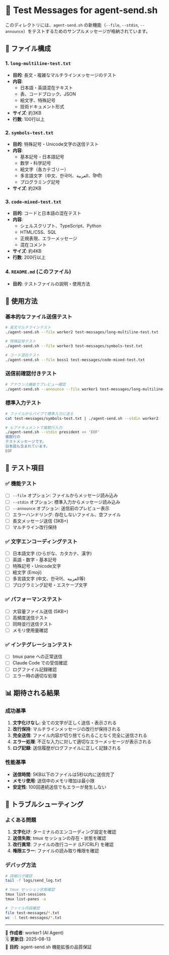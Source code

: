 # 🧪 Test Messages for agent-send.sh

このディレクトリには、`agent-send.sh` の新機能（`--file`, `--stdin`, `--announce`）をテストするためのサンプルメッセージが格納されています。

## 📁 ファイル構成

### 1. `long-multiline-test.txt`
- **目的**: 長文・複雑なマルチラインメッセージのテスト
- **内容**: 
  - 日本語・英語混在テキスト
  - 表、コードブロック、JSON
  - 絵文字、特殊記号
  - 技術ドキュメント形式
- **サイズ**: 約3KB
- **行数**: 100行以上

### 2. `symbols-test.txt`  
- **目的**: 特殊記号・Unicode文字の送信テスト
- **内容**:
  - 基本記号・日本語記号
  - 数学・科学記号
  - 絵文字（各カテゴリー）
  - 多言語文字（中文、한국어、العربية、हिन्दी）
  - プログラミング記号
- **サイズ**: 約2KB

### 3. `code-mixed-test.txt`
- **目的**: コードと日本語の混在テスト  
- **内容**:
  - シェルスクリプト、TypeScript、Python
  - HTML/CSS、SQL
  - 正規表現、エラーメッセージ
  - 混在コメント
- **サイズ**: 約4KB
- **行数**: 200行以上

### 4. `README.md` (このファイル)
- **目的**: テストファイルの説明・使用方法

## 🚀 使用方法

### 基本的なファイル送信テスト
```bash
# 長文マルチラインテスト
./agent-send.sh --file worker2 test-messages/long-multiline-test.txt

# 特殊記号テスト  
./agent-send.sh --file worker3 test-messages/symbols-test.txt

# コード混在テスト
./agent-send.sh --file boss1 test-messages/code-mixed-test.txt
```

### 送信前確認付きテスト
```bash
# アナウンス機能でプレビュー確認
./agent-send.sh --announce --file worker1 test-messages/long-multiline-test.txt
```

### 標準入力テスト
```bash
# ファイルからパイプで標準入力に送る
cat test-messages/symbols-test.txt | ./agent-send.sh --stdin worker2

# ヒアドキュメントで複数行入力
./agent-send.sh --stdin president << 'EOF'
複数行の
テストメッセージです。
日本語も含まれています。
EOF
```

## 🧪 テスト項目

### ✅ 機能テスト
- [ ] `--file` オプション: ファイルからメッセージ読み込み
- [ ] `--stdin` オプション: 標準入力からメッセージ読み込み  
- [ ] `--announce` オプション: 送信前のプレビュー表示
- [ ] エラーハンドリング: 存在しないファイル、空ファイル
- [ ] 長文メッセージ送信 (3KB+)
- [ ] マルチライン改行保持

### ✅ 文字エンコーディングテスト
- [ ] 日本語文字 (ひらがな、カタカナ、漢字)
- [ ] 英語・数字・基本記号
- [ ] 特殊記号・Unicode文字
- [ ] 絵文字 (Emoji)
- [ ] 多言語文字 (中文、한국어、العربية等)
- [ ] プログラミング記号・エスケープ文字

### ✅ パフォーマンステスト
- [ ] 大容量ファイル送信 (5KB+)
- [ ] 高頻度送信テスト
- [ ] 同時並行送信テスト
- [ ] メモリ使用量確認

### ✅ インテグレーションテスト  
- [ ] tmux pane への正常送信
- [ ] Claude Code での受信確認
- [ ] ログファイル記録確認
- [ ] エラー時の適切な処理

## 📊 期待される結果

### 成功基準
1. **文字化けなし**: 全ての文字が正しく送信・表示される
2. **改行保持**: マルチラインメッセージの改行が保持される
3. **完全送信**: ファイル内容が切り捨てられることなく完全に送信される
4. **エラー処理**: 不正な入力に対して適切なエラーメッセージが表示される
5. **ログ記録**: 送信履歴がログファイルに正しく記録される

### 性能基準
- **送信時間**: 5KB以下のファイルは5秒以内に送信完了
- **メモリ使用**: 送信中のメモリ増加は最小限
- **安定性**: 100回連続送信でもエラーが発生しない

## 🔧 トラブルシューティング

### よくある問題
1. **文字化け**: ターミナルのエンコーディング設定を確認
2. **送信失敗**: tmux セッションの存在・状態を確認
3. **改行異常**: ファイルの改行コード (LF/CRLF) を確認
4. **権限エラー**: ファイルの読み取り権限を確認

### デバッグ方法
```bash
# 詳細ログ確認
tail -f logs/send_log.txt

# tmux セッション状態確認
tmux list-sessions
tmux list-panes -a

# ファイル内容確認 
file test-messages/*.txt
wc -l test-messages/*.txt
```

---

📝 **作成者**: worker1 (AI Agent)  
🗓️ **更新日**: 2025-08-13  
🎯 **目的**: agent-send.sh 機能拡張の品質保証